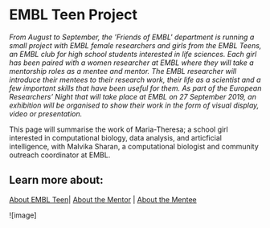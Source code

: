 # EMBL Teen Project

*From August to September, the 'Friends of EMBL' department is running a small project with EMBL female researchers and girls from the EMBL Teens, an EMBL club for high school students interested in life sciences. Each girl has been paired with a women researcher at EMBL where they will take a mentorship roles as a mentee and mentor. The EMBL researcher will introduce their mentees to their research work, their life as a scientist and a few important skills that have been useful for them. As part of the European Researchers’ Night that will take place at EMBL on 27 September 2019, an exhibition will be organised to show their work in the form of visual display, video or presentation.*

This page will summarise the work of Maria-Theresa; a school girl interested in computational biology, data analysis, and articficial intelligence, with Malvika Sharan, a computational biologist and community outreach coordinator at EMBL.

## Learn more about:

[About EMBL Teen](https://www.embl.de/leben/friends/en#embl-teens)| [About the Mentor](https://about.me/malvikasharan) | [About the Mentee](https://matheli.github.io/Matheli/)

![image]
